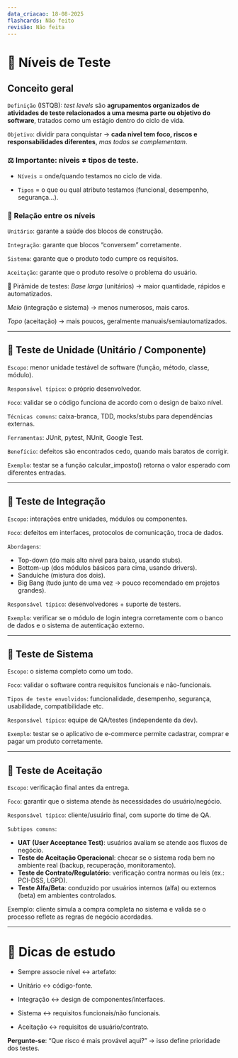 ```yaml
---
data_criacao: 18-08-2025
flashcards: Não feito
revisão: Não feita
---
```

# 📌 Níveis de Teste

## Conceito geral

``Definição`` (ISTQB): *test levels* são **agrupamentos organizados de atividades de teste relacionados a uma mesma parte ou objetivo do software**, tratados como um estágio dentro do ciclo de vida.

``Objetivo``: dividir para conquistar → **cada nível tem foco, riscos e responsabilidades diferentes**, *mas todos se complementam*.


### ⚖️ Importante: níveis ≠ tipos de teste.

- ``Níveis`` = onde/quando testamos no ciclo de vida.

- ``Tipos`` = o que ou qual atributo testamos (funcional, desempenho, segurança…).

### 🧩 Relação entre os níveis

``Unitário``: garante a saúde dos blocos de construção.

``Integração``: garante que blocos “conversem” corretamente.

``Sistema``: garante que o produto todo cumpre os requisitos.

``Aceitação``: garante que o produto resolve o problema do usuário.

📌 Pirâmide de testes:
*Base larga* (unitários) → maior quantidade, rápidos e automatizados.

*Meio* (integração e sistema) → menos numerosos, mais caros.

*Topo* (aceitação) → mais poucos, geralmente manuais/semiautomatizados.

---

## 🔹 Teste de Unidade (Unitário / Componente)

``Escopo``: menor unidade testável de software (função, método, classe, módulo).

``Responsável típico``: o próprio desenvolvedor.

``Foco``: validar se o código funciona de acordo com o design de baixo nível.

``Técnicas comuns``: caixa-branca, TDD, mocks/stubs para dependências externas.

``Ferramentas``: JUnit, pytest, NUnit, Google Test.

``Benefício``: defeitos são encontrados cedo, quando mais baratos de corrigir.

``Exemplo``: testar se a função calcular_imposto() retorna o valor esperado com diferentes entradas.


---

## 🔹 Teste de Integração

``Escopo``: interações entre unidades, módulos ou componentes.

``Foco``: defeitos em interfaces, protocolos de comunicação, troca de dados.

``Abordagens``:
- Top-down (do mais alto nível para baixo, usando stubs).
- Bottom-up (dos módulos básicos para cima, usando drivers).
- Sanduíche (mistura dos dois).
- Big Bang (tudo junto de uma vez → pouco recomendado em projetos grandes).

``Responsável típico``: desenvolvedores + suporte de testers.

``Exemplo``: verificar se o módulo de login integra corretamente com o banco de dados e o sistema de autenticação externo.


---

## 🔹 Teste de Sistema

``Escopo``: o sistema completo como um todo.

``Foco``: validar o software contra requisitos funcionais e não-funcionais.

``Tipos de teste envolvidos``: funcionalidade, desempenho, segurança, usabilidade, compatibilidade etc.

``Responsável típico``: equipe de QA/testes (independente da dev).

``Exemplo``: testar se o aplicativo de e-commerce permite cadastrar, comprar e pagar um produto corretamente.


---

## 🔹 Teste de Aceitação

``Escopo``: verificação final antes da entrega.

``Foco``: garantir que o sistema atende às necessidades do usuário/negócio.

``Responsável típico``: cliente/usuário final, com suporte do time de QA.

``Subtipos comuns``:
- **UAT (User Acceptance Test)**: usuários avaliam se atende aos fluxos de negócio.
- **Teste de Aceitação Operacional**: checar se o sistema roda bem no ambiente real (backup, recuperação, monitoramento).
- **Teste de Contrato/Regulatório**: verificação contra normas ou leis (ex.: PCI-DSS, LGPD).
- **Teste Alfa/Beta**: conduzido por usuários internos (alfa) ou externos (beta) em ambientes controlados.


Exemplo: cliente simula a compra completa no sistema e valida se o processo reflete as regras de negócio acordadas.


---

# 📝 Dicas de estudo

- Sempre associe nível ↔ artefato:

- Unitário ↔ código-fonte.

- Integração ↔ design de componentes/interfaces.

- Sistema ↔ requisitos funcionais/não funcionais.

- Aceitação ↔ requisitos de usuário/contrato.

**Pergunte-se**: “Que risco é mais provável aqui?” → isso define prioridade dos testes.
